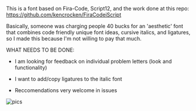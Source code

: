 This is a font based on Fira-Code, Script12, and the work done at this repo: https://github.com/kencrocken/FiraCodeiScript

Basically, someone was charging people 40 bucks for an 'aesthetic' font that combines code friendly unique font ideas, cursive italics, and ligatures, so I made this because I'm not willing to pay that much.


WHAT NEEDS TO BE DONE:

 * I am looking for feedback on individual problem letters (look and functionality)
  
 * I want to add/copy ligatures to the italic font
  
 * Reccomendations very welcome in issues
  

![pics](https://github.com/trisimix/mozarela/blob/master/mozarela.PNG?raw=true)
